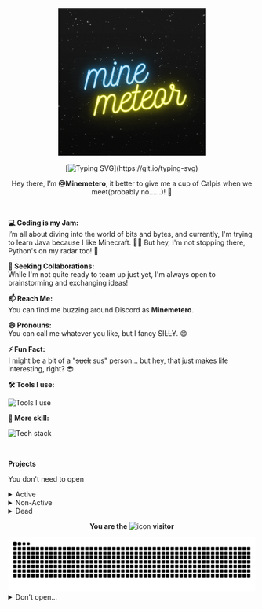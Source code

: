 <!--- If you what copy my code it would be so funny, I'm also learning coding, I want to learn with you. :P --->

<div align="center">
  <a href="https://github.com/Minemetero/Minemetero">
    <img src="head.gif" alt="logo" width="300" height="300">
  </a>

[![Typing SVG](https://readme-typing-svg.demolab.com?font=Fira+Code&pause=1000&color=37F7B5&random=false&width=435&lines=Nice+to+meet+you%2C+how+are+you+doing%3F;What+a+wonderful+day!;Thanks+for+reading+me!;I+have+a+dream.....)](https://git.io/typing-svg)

Hey there, I’m **@Minemetero**, it better to give me a cup of Calpis when we meet(probably no......)! 👋
</div>

<br/>

**💻 Coding is my Jam:**  
I’m all about diving into the world of bits and bytes, and currently, I'm trying to learn Java because I like Minecraft. 🧙‍♂️ But hey, I'm not stopping there, Python's on my radar too! 🐍

**💞 Seeking Collaborations:**  
While I'm not quite ready to team up just yet, I'm always open to brainstorming and exchanging ideas!

**📫 Reach Me:**  
You can find me buzzing around Discord as **Minemetero**.

**😄 Pronouns:**  
You can call me whatever you like, but I fancy ~~SILLY~~. 😄

**⚡ Fun Fact:**  
I might be a bit of a "~~suck~~ sus" person... but hey, that just makes life interesting, right? 😎

**🛠 Tools I use:**

![Tools I use](https://skillicons.dev/icons?i=vscode,visualstudio,discord,linux,github,idea,)

**🔭 More skill:**

![Tech stack](https://skillicons.dev/icons?i=py,opencv,raspberrypi,tensorflow,java,bash)

<!--- ![](https://github-readme-stats.vercel.app/api?username=Minemetero&show_icons=true) --->

<br/>

**Projects**

You don't need to open

<details> You don't need to open
  <summary>Active</summary>
  <a href="https://github.com/lingbopro/easy-github-hosts">
    <img src="https://github-readme-stats.vercel.app/api/pin/?username=lingbopro&repo=easy-github-hosts&theme=one_dark_pro" alt="Card" />
  </a>
  <a href="https://github.com/lingbopro/AlwaysBing">
    <img src="https://github-readme-stats.vercel.app/api/pin/?username=Minemetero&repo=Table-Tennis-Counter&theme=one_dark_pro" alt="Card" />
  </a>
</details>
<details>
  <summary>Non-Active</summary>
  <p> N/A </p>
</details>
<details>
  <summary>Dead</summary>
  <p> N/A </p>
</details>

<div align="center">
  
**You are the** <img src="https://profile-counter.glitch.me/Minemetero/count.svg" alt="icon" width="130px"> **visitor**  
</div>

<picture>
  <source media="(prefers-color-scheme: dark)" srcset="https://raw.githubusercontent.com/Minemetero/Minemetero/output/github-contribution-grid-snake-dark.svg">
  <source media="(prefers-color-scheme: light)" srcset="https://raw.githubusercontent.com/Minemetero/Minemetero/output/github-contribution-grid-snake.svg">
  <img alt="github contribution grid snake animation" src="https://raw.githubusercontent.com/Minemetero/Minemetero/output/github-contribution-grid-snake.svg">
</picture>

<!--- fold some thing... --->

<details>
<summary>Don't open...</summary>
  <div align="center">

![Metrics](https://metrics.lecoq.io/Minemetero?template=classic&base.community=0&base.metadata=0&isocalendar=1&languages=1&followup=1&base=header%2C%20activity%2C%20community%2C%20repositories%2C%20metadata&base.indepth=false&base.hireable=false&base.skip=false&isocalendar=false&isocalendar.duration=half-year&languages=false&languages.limit=8&languages.threshold=0%25&languages.other=false&languages.colors=github&languages.sections=most-used&languages.indepth=false&languages.analysis.timeout=15&languages.analysis.timeout.repositories=7.5&languages.categories=markup%2C%20programming&languages.recent.categories=markup%2C%20programming&languages.recent.load=300&languages.recent.days=14&followup=false&followup.sections=repositories&followup.indepth=false&followup.archived=true&config.timezone=Asia%2FTokyo)

</div>
</details>
